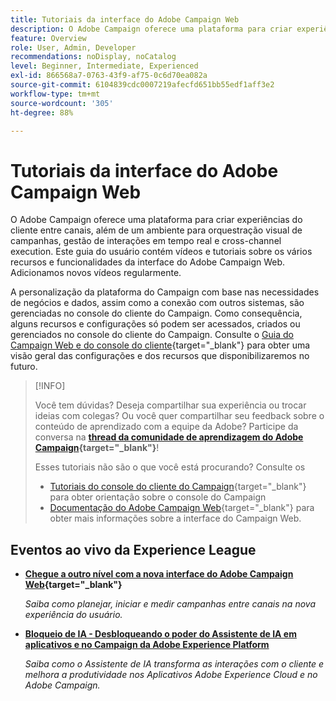 ```yaml
---
title: Tutoriais da interface do Adobe Campaign Web
description: O Adobe Campaign oferece uma plataforma para criar experiências do cliente entre canais, além de um ambiente para orquestração visual de campanhas, gestão de interações em tempo real e cross-channel execution. Este guia do usuário contém vídeos e tutoriais sobre os vários recursos e funcionalidades da interface do Adobe Campaign Web.
feature: Overview
role: User, Admin, Developer
recommendations: noDisplay, noCatalog
level: Beginner, Intermediate, Experienced
exl-id: 866568a7-0763-43f9-af75-0c6d70ea082a
source-git-commit: 6104839cdc0007219afecfd651bb55edf1aff3e2
workflow-type: tm+mt
source-wordcount: '305'
ht-degree: 88%

---
```


# Tutoriais da interface do Adobe Campaign Web

O Adobe Campaign oferece uma plataforma para criar experiências do cliente entre canais, além de um ambiente para orquestração visual de campanhas, gestão de interações em tempo real e cross-channel execution. Este guia do usuário contém vídeos e tutoriais sobre os vários recursos e funcionalidades da interface do Adobe Campaign Web. Adicionamos novos vídeos regularmente.

A personalização da plataforma do Campaign com base nas necessidades de negócios e dados, assim como a conexão com outros sistemas, são gerenciadas no console do cliente do Campaign. Como consequência, alguns recursos e configurações só podem ser acessados, criados ou gerenciados no console do cliente do Campaign. Consulte o [Guia do Campaign Web e do console do cliente](https://experienceleague.adobe.com/docs/campaign-web/v8/start/capability-matrix.html?lang=pt-BR){target="_blank"} para obter uma visão geral das configurações e dos recursos que disponibilizaremos no futuro.

>[!INFO]
> 
> Você tem dúvidas? Deseja compartilhar sua experiência ou trocar ideias com colegas? Ou você quer compartilhar seu feedback sobre o conteúdo de aprendizado com a equipe da Adobe? Participe da conversa na **[thread da comunidade de aprendizagem do Adobe Campaign](https://experienceleaguecommunities.adobe.com:443/t5/adobe-campaign-classic/join-the-discussion-on-adobe-campaign-learning/td-p/419096){target="_blank"}**!
>
>
> Esses tutoriais não são o que você está procurando?
> Consulte os
> 
> * [Tutoriais do console do cliente do Campaign](https://experienceleague.adobe.com/docs/campaign-learn/tutorials/overview.html?lang=pt-BR){target="_blank"} para obter orientação sobre o console do Campaign
> * [Documentação do Adobe Campaign Web](https://experienceleague.adobe.com/docs/campaign-web/v8/campaign-web-home.html?lang=pt-BR){target="_blank"} para obter mais informações sobre a interface do Campaign Web.

<div id="recs-overview-body-1"></div>
<div id="recs-overview-body-2"></div>
<div id="recs-overview-body-3"></div>
<div id="recs-overview-body-4"></div>
<div id="recs-overview-body-5"></div>
<div id="recs-overview-body-6"></div>

<div id="staff-picks-section">
</div>

## Eventos ao vivo da Experience League

* **[Chegue a outro nível com a nova interface do Adobe Campaign Web](https://experienceleague.adobe.com/docs/events/experience-league-live-recordings/episodes/exl-live-episode-02-29-24.html?lang=pt-BR){target="_blank"}**

  *Saiba como planejar, iniciar e medir campanhas entre canais na nova experiência do usuário.*

* **[Bloqueio de IA - Desbloqueando o poder do Assistente de IA em aplicativos e no Campaign da Adobe Experience Platform](https://experienceleague.adobe.com/en/docs/events/experience-league-live-recordings/episodes/exl-live-episode-09-26-24)**

  *Saiba como o Assistente de IA transforma as interações com o cliente e melhora a produtividade nos Aplicativos Adobe Experience Cloud e no Adobe Campaign.*

